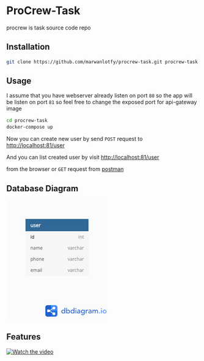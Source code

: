 # ProCrew-Task

procrew is task source code repo 

## Installation

```bash
git clone https://github.com/marwanlotfy/procrew-task.git procrew-task
```

## Usage
I assume that you have webserver already listen on port `80`
so the app will be listen on port `81`
so feel free to change the exposed port for api-gateway image 
```bash
cd procrew-task
docker-compose up
```
Now you can create new user by send `POST` request to   
[http://localhost:81/user](http://localhost:81/user)

And you can list created user by visit 
[http://localhost:81/user](http://localhost:81/user)

from the browser or `GET` request from [postman]([https://www.postman.com/downloads/)

## Database Diagram
![Database Diagram](https://github.com/marwanlotfy/procrew-task/blob/master/user_repository_db_digram.png)

## Features

[![Watch the video](https://www.loom.com/i/bf445c87690f4d728fbdc4c41e028d7b)](https://www.loom.com/share/975f61806b4848f9bce1c3b54cfc3e01?sharedAppSource=personal_library)